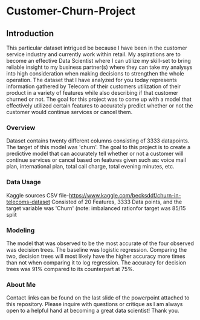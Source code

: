# Customer-Churn-Project

## Introduction
This particular dataset intrigued be because I have been in the customer service industry and currently work within retail. My aspirations are to become an effective Data Scientist where I can utilize my skill-set to bring reliable insight to my business partner(s) where they can take my analysys into high consideration when making decisions to strengthen the whole operation. The dataset that I have analyzed for you today represents information gathered by Telecom of their customers utilization of their product in a variety of features while also describing if that customer churned or not. The goal for this project was to come up with a model that effectively utilized certain features to accurately predict whether or not the customer would continue services or cancel them.

### Overview
Dataset contains twenty different columns consisting of 3333 datapoints. The target of this model was 'churn'. The goal to this project is to create a predictive model that can accurately tell whether or not a customer will continue services or cancel based on features given such as: voice mail plan, international plan, total call charge, total evening minutes, etc.

### Data Usage
Kaggle sources CSV file-https://www.kaggle.com/becksddf/churn-in-telecoms-dataset
Consisted of 20 Features, 3333 Data points, and the target variable was 'Churn' (note: imbalanced rationfor target was 85/15 split

### Modeling
The model that was observed to be the most accurate of the four observed was decision trees. The baseline was logistic regression. Comparing the two, decision trees will most likely have the higher accuracy more times than not when comparing it to log regression. The accuracy for decision trees was 91% compared to its counterpart at 75%.

### About Me
Contact links can be found on the last slide of the powerpoint attached to this repository. Please inquire with questions or critique as I am always open to a helpful hand at becoming a great data scientist! Thank you.
